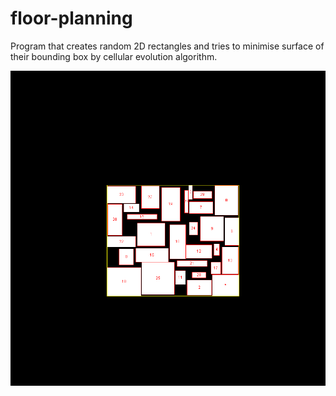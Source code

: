 # floor-planning

Program that creates random 2D rectangles and tries to minimise surface of their bounding box by cellular evolution algorithm.

![example_output](https://github.com/missingno7/project-images/blob/master/IGEN15257.png)
